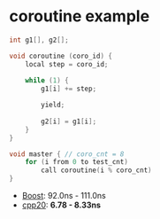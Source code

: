 # coroutine example

```c++
int g1[], g2[];

void coroutine (coro_id) {
    local step = coro_id;  
    
    while (1) {
        g1[i] += step;

        yield;
        
        g2[i] = g1[i];
    }
}

void master { // coro_cnt = 8
    for (i from 0 to test_cnt)
        call coroutine(i % coro_cnt)
}
```

* [Boost](./coroutine_boost.cc): 92.0ns - 111.0ns
* [cpp20](./coroutine_cpp20.cc): **6.78 - 8.33ns**

